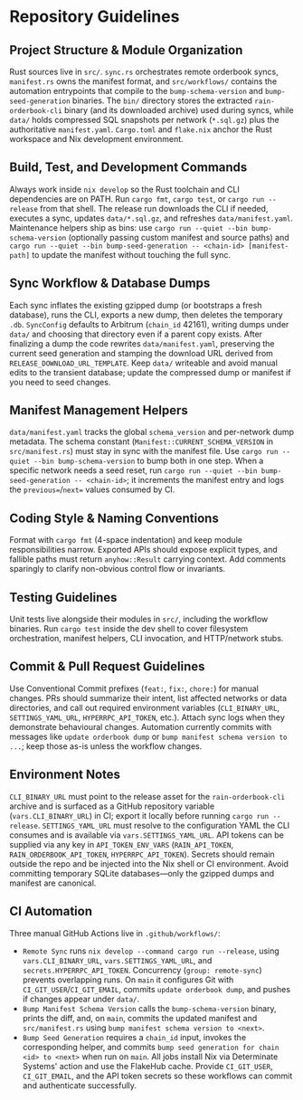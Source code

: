 # Repository Guidelines

## Project Structure & Module Organization
Rust sources live in `src/`. `sync.rs` orchestrates remote orderbook syncs, `manifest.rs` owns the manifest format, and `src/workflows/` contains the automation entrypoints that compile to the `bump-schema-version` and `bump-seed-generation` binaries. The `bin/` directory stores the extracted `rain-orderbook-cli` binary (and its downloaded archive) used during syncs, while `data/` holds compressed SQL snapshots per network (`*.sql.gz`) plus the authoritative `manifest.yaml`. `Cargo.toml` and `flake.nix` anchor the Rust workspace and Nix development environment.

## Build, Test, and Development Commands
Always work inside `nix develop` so the Rust toolchain and CLI dependencies are on PATH. Run `cargo fmt`, `cargo test`, or `cargo run --release` from that shell. The release run downloads the CLI if needed, executes a sync, updates `data/*.sql.gz`, and refreshes `data/manifest.yaml`. Maintenance helpers ship as bins: use `cargo run --quiet --bin bump-schema-version` (optionally passing custom manifest and source paths) and `cargo run --quiet --bin bump-seed-generation -- <chain-id> [manifest-path]` to update the manifest without touching the full sync.

## Sync Workflow & Database Dumps
Each sync inflates the existing gzipped dump (or bootstraps a fresh database), runs the CLI, exports a new dump, then deletes the temporary `.db`. `SyncConfig` defaults to Arbitrum (`chain_id` 42161), writing dumps under `data/` and choosing that directory even if a parent copy exists. After finalizing a dump the code rewrites `data/manifest.yaml`, preserving the current seed generation and stamping the download URL derived from `RELEASE_DOWNLOAD_URL_TEMPLATE`. Keep `data/` writeable and avoid manual edits to the transient database; update the compressed dump or manifest if you need to seed changes.

## Manifest Management Helpers
`data/manifest.yaml` tracks the global `schema_version` and per-network dump metadata. The schema constant (`Manifest::CURRENT_SCHEMA_VERSION` in `src/manifest.rs`) must stay in sync with the manifest file. Use `cargo run --quiet --bin bump-schema-version` to bump both in one step. When a specific network needs a seed reset, run `cargo run --quiet --bin bump-seed-generation -- <chain-id>`; it increments the manifest entry and logs the `previous=`/`next=` values consumed by CI.

## Coding Style & Naming Conventions
Format with `cargo fmt` (4-space indentation) and keep module responsibilities narrow. Exported APIs should expose explicit types, and fallible paths must return `anyhow::Result` carrying context. Add comments sparingly to clarify non-obvious control flow or invariants.

## Testing Guidelines
Unit tests live alongside their modules in `src/`, including the workflow binaries. Run `cargo test` inside the dev shell to cover filesystem orchestration, manifest helpers, CLI invocation, and HTTP/network stubs.

## Commit & Pull Request Guidelines
Use Conventional Commit prefixes (`feat:`, `fix:`, `chore:`) for manual changes. PRs should summarize their intent, list affected networks or data directories, and call out required environment variables (`CLI_BINARY_URL`, `SETTINGS_YAML_URL`, `HYPERRPC_API_TOKEN`, etc.). Attach sync logs when they demonstrate behavioural changes. Automation currently commits with messages like `update orderbook dump` or `bump manifest schema version to ...`; keep those as-is unless the workflow changes.

## Environment Notes
`CLI_BINARY_URL` must point to the release asset for the `rain-orderbook-cli` archive and is surfaced as a GitHub repository variable (`vars.CLI_BINARY_URL`) in CI; export it locally before running `cargo run --release`. `SETTINGS_YAML_URL` must resolve to the configuration YAML the CLI consumes and is available via `vars.SETTINGS_YAML_URL`. API tokens can be supplied via any key in `API_TOKEN_ENV_VARS` (`RAIN_API_TOKEN`, `RAIN_ORDERBOOK_API_TOKEN`, `HYPERRPC_API_TOKEN`). Secrets should remain outside the repo and be injected into the Nix shell or CI environment. Avoid committing temporary SQLite databases—only the gzipped dumps and manifest are canonical.

## CI Automation
Three manual GitHub Actions live in `.github/workflows/`:
- `Remote Sync` runs `nix develop --command cargo run --release`, using `vars.CLI_BINARY_URL`, `vars.SETTINGS_YAML_URL`, and `secrets.HYPERRPC_API_TOKEN`. Concurrency (`group: remote-sync`) prevents overlapping runs. On `main` it configures Git with `CI_GIT_USER`/`CI_GIT_EMAIL`, commits `update orderbook dump`, and pushes if changes appear under `data/`.
- `Bump Manifest Schema Version` calls the `bump-schema-version` binary, prints the diff, and, on `main`, commits the updated manifest and `src/manifest.rs` using `bump manifest schema version to <next>`.
- `Bump Seed Generation` requires a `chain_id` input, invokes the corresponding helper, and commits `bump seed generation for chain <id> to <next>` when run on `main`.
All jobs install Nix via Determinate Systems' action and use the FlakeHub cache. Provide `CI_GIT_USER`, `CI_GIT_EMAIL`, and the API token secrets so these workflows can commit and authenticate successfully.
